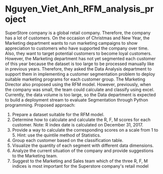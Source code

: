 # Nguyen_Viet_Anh_RFM_analysis_project
SuperStore company is a global retail company. Therefore, the company has a lot of customers.
On the occasion of Christmas and New Year, the Marketing department wants to run marketing campaigns to show appreciation to customers who have supported the company over time. Also, they want to target potential customers to become loyal customers.
However, the Marketing department has not yet segmented each customer of this year because the dataset is too large to be processed manually like in previous years. Therefore, they asked the Data Analysis department to support them in implementing a customer segmentation problem to deploy suitable marketing programs for each customer group.
The Marketing Director also proposed using the RFM model. However, previously, when the company was small, the team could calculate and classify using excel. Currently, the data volume is too large, so the Data department is expected to build a deployment stream to evaluate Segmentation through Python programming.
Proposed approach:

1. Prepare a dataset suitable for the RFM model.
2. Determine how to calculate and calculate the R, F, M scores for each customer. Note: R index date is calculated on December 31, 2017.
3. Provide a way to calculate the corresponding scores on a scale from 1 to 5. Hint: use the quintile method of Statistics.
4. Group each customer based on the classification table.
5. Visualize the quantity of each segment with different data dimensions.
6. Analyze the current situation of the company and provide suggestions to the Marketing team.
7. Suggest to the Marketing and Sales team which of the three R, F, M indices is most important for the Superstore company's retail model

